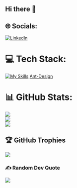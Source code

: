 ## Hi there 👋


## 🌐 Socials:
[![LinkedIn](https://img.shields.io/badge/LinkedIn-%230077B5.svg?logo=linkedin&logoColor=white)](https://linkedin.com/in/https://www.linkedin.com/in/jes%C3%BAsdavidhenr%C3%ADquez) 

# 💻 Tech Stack:

[![My Skills](https://skillicons.dev/icons?i=bootstrap,css,git,react,html,js,materialui,mysql,nodejs,php,postgres,postman,tailwind,vercel,vscode&perline=8)](https://skillicons.dev)
[Ant-Design](https://img.shields.io/badge/-AntDesign-%230170FE?style=plastic&logo=ant-design&logoColor=white)
# 📊 GitHub Stats:
![](https://github-readme-stats.vercel.app/api?username=jedavid99&theme=vue-dark&hide_border=true&include_all_commits=false&count_private=false)<br/>
![](https://github-readme-streak-stats.herokuapp.com/?user=jedavid99&theme=vue-dark&hide_border=true)<br/>
![](https://github-readme-stats.vercel.app/api/top-langs/?username=jedavid99&theme=vue-dark&hide_border=true&include_all_commits=false&count_private=false&layout=compact)

## 🏆 GitHub Trophies
![](https://github-profile-trophy.vercel.app/?username=jedavid99&theme=vue-dark&no-frame=true&no-bg=true&margin-w=4)

### ✍️ Random Dev Quote
![](https://quotes-github-readme.vercel.app/api?type=horizontal&theme=gruvbox)

<!-- Proudly created with GPRM ( https://gprm.itsvg.in ) -->
